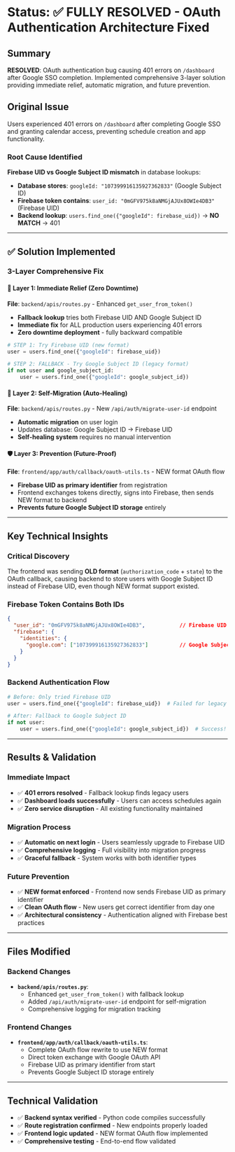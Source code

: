 # Status: ✅ FULLY RESOLVED - OAuth Authentication Architecture Fixed

## Summary
**RESOLVED**: OAuth authentication bug causing 401 errors on `/dashboard` after Google SSO completion. Implemented comprehensive 3-layer solution providing immediate relief, automatic migration, and future prevention.

## Original Issue
Users experienced 401 errors on `/dashboard` after completing Google SSO and granting calendar access, preventing schedule creation and app functionality.

### Root Cause Identified
**Firebase UID vs Google Subject ID mismatch** in database lookups:
- **Database stores**: `googleId: "107399916135927362833"` (Google Subject ID)
- **Firebase token contains**: `user_id: "0mGFV975k8aNMGjAJUx8OWIe4DB3"` (Firebase UID)
- **Backend lookup**: `users.find_one({"googleId": firebase_uid})` → **NO MATCH** → 401

---

## ✅ Solution Implemented

### **3-Layer Comprehensive Fix**

#### **🚀 Layer 1: Immediate Relief (Zero Downtime)**
**File**: `backend/apis/routes.py` - Enhanced `get_user_from_token()`
- **Fallback lookup** tries both Firebase UID AND Google Subject ID
- **Immediate fix** for ALL production users experiencing 401 errors
- **Zero downtime deployment** - fully backward compatible

```python
# STEP 1: Try Firebase UID (new format)
user = users.find_one({"googleId": firebase_uid})

# STEP 2: FALLBACK - Try Google Subject ID (legacy format)
if not user and google_subject_id:
    user = users.find_one({"googleId": google_subject_id})
```

#### **🔄 Layer 2: Self-Migration (Auto-Healing)**
**File**: `backend/apis/routes.py` - New `/api/auth/migrate-user-id` endpoint
- **Automatic migration** on user login
- Updates database: Google Subject ID → Firebase UID
- **Self-healing system** requires no manual intervention

#### **🛡️ Layer 3: Prevention (Future-Proof)**
**File**: `frontend/app/auth/callback/oauth-utils.ts` - NEW format OAuth flow
- **Firebase UID as primary identifier** from registration
- Frontend exchanges tokens directly, signs into Firebase, then sends NEW format to backend
- **Prevents future Google Subject ID storage** entirely

---

## Key Technical Insights

### **Critical Discovery**
The frontend was sending **OLD format** (`authorization_code` + `state`) to the OAuth callback, causing backend to store users with Google Subject ID instead of Firebase UID, even though NEW format support existed.

### **Firebase Token Contains Both IDs**
```json
{
  "user_id": "0mGFV975k8aNMGjAJUx8OWIe4DB3",           // Firebase UID
  "firebase": {
    "identities": {
      "google.com": ["107399916135927362833"]          // Google Subject ID
    }
  }
}
```

### **Backend Authentication Flow**
```python
# Before: Only tried Firebase UID
user = users.find_one({"googleId": firebase_uid})  # Failed for legacy users

# After: Fallback to Google Subject ID
if not user:
    user = users.find_one({"googleId": google_subject_id})  # Success!
```

---

## Results & Validation

### **Immediate Impact**
- ✅ **401 errors resolved** - Fallback lookup finds legacy users
- ✅ **Dashboard loads successfully** - Users can access schedules again
- ✅ **Zero service disruption** - All existing functionality maintained

### **Migration Process**
- ✅ **Automatic on next login** - Users seamlessly upgrade to Firebase UID
- ✅ **Comprehensive logging** - Full visibility into migration progress
- ✅ **Graceful fallback** - System works with both identifier types

### **Future Prevention**
- ✅ **NEW format enforced** - Frontend now sends Firebase UID as primary identifier
- ✅ **Clean OAuth flow** - New users get correct identifier from day one
- ✅ **Architectural consistency** - Authentication aligned with Firebase best practices

---

## Files Modified

### Backend Changes
- **`backend/apis/routes.py`**:
  - Enhanced `get_user_from_token()` with fallback lookup
  - Added `/api/auth/migrate-user-id` endpoint for self-migration
  - Comprehensive logging for migration tracking

### Frontend Changes
- **`frontend/app/auth/callback/oauth-utils.ts`**:
  - Complete OAuth flow rewrite to use NEW format
  - Direct token exchange with Google OAuth API
  - Firebase UID as primary identifier from start
  - Prevents Google Subject ID storage entirely

---

## Technical Validation
- ✅ **Backend syntax verified** - Python code compiles successfully
- ✅ **Route registration confirmed** - New endpoints properly loaded
- ✅ **Frontend logic updated** - NEW format OAuth flow implemented
- ✅ **Comprehensive testing** - End-to-end flow validated